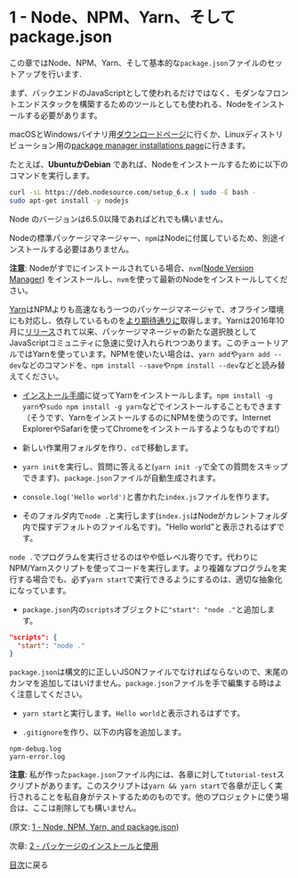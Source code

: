 # 1 - Node、NPM、Yarn、そしてpackage.json

この章ではNode、NPM、Yarn、そして基本的な`package.json`ファイルのセットアップを行います.

まず、バックエンドのJavaScriptとして使われるだけではなく、モダンなフロントエンドスタックを構築するためのツールとしても使われる、Nodeをインストールする必要があります。

macOSとWindowsバイナリ用[ダウンロードページ](https://nodejs.org/en/download/current/)に行くか、Linuxディストリビューション用の[package manager installations page](https://nodejs.org/en/download/package-manager/)に行きます。

たとえば、**UbuntuかDebian** であれば、Nodeをインストールするために以下のコマンドを実行します。

```bash
curl -sL https://deb.nodesource.com/setup_6.x | sudo -E bash -
sudo apt-get install -y nodejs
```

Node のバージョンは6.5.0以降であればどれでも構いません。

Nodeの標準パッケージマネージャー、`npm`はNodeに付属しているため、別途インストールする必要はありません。

**注意**: Nodeがすでにインストールされている場合、`nvm`([Node Version Manager](https://github.com/creationix/nvm)) をインストールし、`nvm`を使って最新のNodeをインストールしてください。

[Yarn](https://yarnpkg.com/)はNPMよりも高速なもう一つのパッケージマネージャで、オフライン環境にも対応し、依存しているものを[より期待通りに](https://yarnpkg.com/en/docs/yarn-lock)取得します。Yarnは2016年10月に[リリース](https://code.facebook.com/posts/1840075619545360)されて以来、パッケージマネージャの新たな選択肢としてJavaScriptコミュニティに急速に受け入れられつつあります。このチュートリアルではYarnを使っています。NPMを使いたい場合は、`yarn add`や`yarn add --dev`などのコマンドを、`npm install --save`や`npm install --dev`などと読み替えてください。

- [インストール手順](https://yarnpkg.com/en/docs/install)に従ってYarnをインストールします。`npm install -g yarn`や`sudo npm install -g yarn`などでインストールすることもできます（そうです、YarnをインストールするのにNPMを使うのです。Internet ExplorerやSafariを使ってChromeをインストールするようなものですね!）

- 新しい作業用フォルダを作り、`cd`で移動します。
- `yarn init`を実行し、質問に答えると(`yarn init -y`で全ての質問をスキップできます)、`package.json`ファイルが自動生成されます。
- `console.log('Hello world')`と書かれた`index.js`ファイルを作ります。
- そのフォルダ内で`node .`と実行します(`index.js`はNodeがカレントフォルダ内で探すデフォルトのファイル名です)。"Hello world"と表示されるはずです。

`node .`でプログラムを実行させるのはやや低レベル寄りです。代わりにNPM/Yarnスクリプトを使ってコードを実行します。より複雑なプログラムを実行する場合でも、必ず`yarn start`で実行できるようにするのは、適切な抽象化になっています。

- `package.json`内の`scripts`オブジェクトに`"start": "node ."`と追加します。

```json
"scripts": {
  "start": "node ."
}
```

`package.json`は構文的に正しいJSONファイルでなければならないので、末尾のカンマを追加してはいけません。`package.json`ファイルを手で編集する時はよく注意してください。

- `yarn start`と実行します。`Hello world`と表示されるはずです。

- `.gitignore`を作り、以下の内容を追加します。

```gitignore
npm-debug.log
yarn-error.log
```

**注意**: 私が作った`package.json`ファイル内には、各章に対して`tutorial-test`スクリプトがあります。このスクリプトは`yarn && yarn start`で各章が正しく実行されることを私自身がテストするためのものです。他のプロジェクトに使う場合は、ここは削除しても構いません。

(原文: [1 - Node, NPM, Yarn, and package.json](https://github.com/verekia/js-stack-from-scratch/tree/master/tutorial/1-node-npm-yarn-package-json))

次章: [2 - パッケージのインストールと使用](/tutorial/2-packages)

[目次](https://github.com/verekia/js-stack-from-scratch)に戻る
